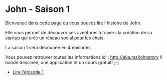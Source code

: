 John - Saison 1
=======

Bienvenue dans cette page ou vous pouvez lire l'histoire de John.

Elle vous permet de découvrir ses aventures à travers la création de sa startup qui créé un réseau social pour les chats.

La saison 1 sera découpée en 4 épisodes.

Vous pouvez retrouver toutes les informations ici : http://aka.ms/johnstory
Il bande dessinée, une application et un cours gratuit! ;-)

- [Lire l'épisode 1](https://github.com/JohnStory/saison1/blob/master/S01E01/episode1.md)
